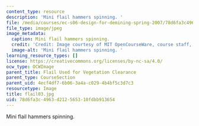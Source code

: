 ```yaml
---
content_type: resource
description: 'Mini flail hammers spinning. '
file: /media/courses/ec-s06-design-for-demining-spring-2007/78d6fa3c4963d212565310fdbb913654_flail03.jpg
file_type: image/jpeg
image_metadata:
  caption: Mini flail hammers spinning.
  credit: 'Credit: Image courtesy of MIT OpenCourseWare, course staff, and students.'
  image-alt: 'Mini flail hammers spinning. '
learning_resource_types: []
license: https://creativecommons.org/licenses/by-nc-sa/4.0/
ocw_type: OCWImage
parent_title: Flail Used for Vegetation Clearance
parent_type: CourseSection
parent_uid: 4ecf4df7-6b06-3a4a-c029-4b4bf5c3d7c3
resourcetype: Image
title: flail03.jpg
uid: 78d6fa3c-4963-d212-5653-10fdbb913654
---
```

Mini flail hammers spinning. 